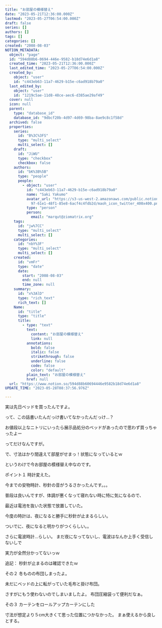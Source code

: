 ```yaml
---
title: "お部屋の模様替え"
date: "2023-05-21T12:36:00.000Z"
lastmod: "2023-05-27T06:54:00.000Z"
draft: false
series: []
authors: []
tags: []
categories: []
created: "2008-08-03"
NOTION_METADATA:
  object: "page"
  id: "594d88b6-0694-446e-9582-b18d74e6d1a8"
  created_time: "2023-05-21T12:36:00.000Z"
  last_edited_time: "2023-05-27T06:54:00.000Z"
  created_by:
    object: "user"
    id: "c443eb63-11a7-4629-b15e-c6ad918b79a0"
  last_edited_by:
    object: "user"
    id: "1219c5ae-11d8-48ce-aec6-d385ae29af49"
  cover: null
  icon: null
  parent:
    type: "database_id"
    database_id: "9dbcf20b-4d97-4d69-98ba-8ae9c8c1f58d"
  archived: false
  properties:
    series:
      id: "B%3C%3FS"
      type: "multi_select"
      multi_select: []
    draft:
      id: "JiWU"
      type: "checkbox"
      checkbox: false
    authors:
      id: "bK%3B%5B"
      type: "people"
      people:
        - object: "user"
          id: "c443eb63-11a7-4629-b15e-c6ad918b79a0"
          name: "Saki Yakumo"
          avatar_url: "https://s3-us-west-2.amazonaws.com/public.notion-static.com/3ad1c4\
            97-61e1-48f1-85e8-6acf4c4fdb2d/maoh_icon_twitter_400x400.png"
          type: "person"
          person:
            email: "marqut@ziomatrix.org"
    tags:
      id: "jw%7CC"
      type: "multi_select"
      multi_select: []
    categories:
      id: "nbY%3F"
      type: "multi_select"
      multi_select: []
    created:
      id: "vmFr"
      type: "date"
      date:
        start: "2008-08-03"
        end: null
        time_zone: null
    summary:
      id: "x%3AlD"
      type: "rich_text"
      rich_text: []
    Name:
      id: "title"
      type: "title"
      title:
        - type: "text"
          text:
            content: "お部屋の模様替え"
            link: null
          annotations:
            bold: false
            italic: false
            strikethrough: false
            underline: false
            code: false
            color: "default"
          plain_text: "お部屋の模様替え"
          href: null
  url: "https://www.notion.so/594d88b60694446e9582b18d74e6d1a8"
UPDATE_TIME: "2023-05-28T08:37:56.976Z"

---
```

<link rel="stylesheet" href="https://cdn.jsdelivr.net/npm/katex@0.16.2/dist/katex.min.css" integrity="sha384-bYdxxUwYipFNohQlHt0bjN/LCpueqWz13HufFEV1SUatKs1cm4L6fFgCi1jT643X" crossorigin="anonymous">


実は先日ベッドを買ったんですよ。


って、この話書いたんだっけ書いてなかったんだっけ…？


お値段以上なニトリにいったら展示品処分のベッドがあったので思わず買っちゃったよー


ってだけなんですが。


で、寸法はかり間違えて部屋がせまっ！状態になっているとｗ


というわけで今お部屋の模様替え中なのです。


ポイント１ 時計変えた。


今までの安物時計、秒針の音がうるさかったんです。。。


普段は良いんですが、体調が悪くなって寝れない時に特に気になるので、


最近は電池を抜いた状態で放置していた。


今度の時計は、夜になると勝手に秒針が止まるらしい。


ついでに、夜になると明かりがつくらしい。。


さらに電波時計…らしい。 まだ夜になってないし、電波はなんか上手く受信しないしで


実力が全然分かってないっｗ


追記： 秒針が止まるのは確認できたｗ


その２ 冬ものの布団しまったよ。


未だにベッドの上に転がっていた毛布と掛け布団。


さすがにもう使わないのでしまいましたよ。 布団圧縮袋って便利だなぁ。


その３ カーテンをロールアップカーテンにした


寸法が想定より５cm大きくて思った位置につかなかった。 まぁ使えるから良しとする。

